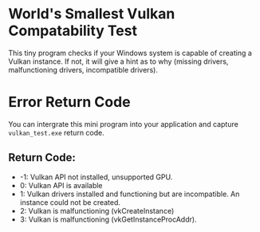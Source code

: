 # World's Smallest Vulkan Compatability Test

This tiny program checks if your Windows system is capable of creating
a Vulkan instance. If not, it will give a hint as to why (missing
drivers, malfunctioning drivers, incompatible drivers).

# Error Return Code
You can intergrate this mini program into your application
and capture `vulkan_test.exe` return code.

## Return Code:
* -1: Vulkan API not installed, unsupported GPU.
*  0: Vulkan API is available
*  1: Vulkan drivers installed and functioning but are incompatible. An instance could not be created.
*  2: Vulkan is malfunctioning (vkCreateInstance)
*  3: Vulkan is malfunctioning (vkGetInstanceProcAddr).
